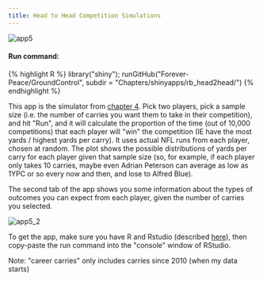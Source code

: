 ```yaml
---
title: Head to Head Competition Simulations
---
```

![app5](http://i.imgur.com/5hdYvPN.png)

#### Run command:  
{% highlight R %}
library("shiny");
runGitHub("Forever-Peace/GroundControl", subdir = "Chapters/shinyapps/rb_head2head/")
{% endhighlight %}<br/> 
  
This app is the simulator from [chapter 4](/Ground_Control/ch4/). Pick two players, pick a sample size (i.e. the number of carries you want them to take in their competition), and hit "Run", and it will calculate the proportion of the time (out of 10,000 competitions) that each player will "win" the competition (IE have the most yards / highest yards per carry). It uses actual NFL runs from each player, chosen at random. The plot shows the possible distributions of yards per carry for each player given that sample size (so, for example, if each player only takes 10 carries, maybe even Adrian Peterson can average as low as 1YPC or so every now and then, and lose to Alfred Blue).  
  
The second tab of the app shows you some information about the types of outcomes you can expect from each player, given the number of carries you selected.  
  
![app5_2](http://i.imgur.com/iQLSli5.png)  
  
To get the app, make sure you have R and Rstudio (described [here](/Ground_Control/apps/install_apps/)), then copy-paste the run command into the "console" window of RStudio.  
  
Note: "career carries" only includes carries since 2010 (when my data starts)

